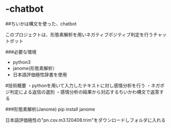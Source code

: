 # -chatbot

##ちいかは構文を使った、chatbot

このプロジェクトは、形態素解析を用いネガティブポジティブ判定を行うチャットボット

###必要な環境

- python3
- janome(形態素解析）
- 日本語評価極性辞書を使用


#技術概要
・pythonを用いて入力したテキストに対し感情分析を行う
・ネガポジ判定による返信の選別
・感情分析の結果から対応するちいかわ構文で返答する

###形態素解析(Janome)
pip install janome

日本語評価極性の"pn.csv.m3.120408.trim"をダウンロードしフォルダに入れる















